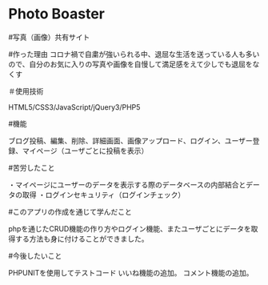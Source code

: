 # Photo Boaster

#写真（画像）共有サイト

#作った理由
コロナ禍で自粛が強いられる中、退屈な生活を送っている人も多いので、自分のお気に入りの写真や画像を自慢して満足感をえて少しでも退屈をなくす

＃使用技術

HTML5/CSS3/JavaScript/jQuery3/PHP5

#機能

ブログ投稿、編集、削除、詳細画面、画像アップロード、ログイン、ユーザー登録、マイページ（ユーザごとに投稿を表示）

#苦労したこと

・マイページにユーザーのデータを表示する際のデータベースの内部結合とデータの取得
・ログインセキュリティ（ログインチェック）

#このアプリの作成を通じて学んだこと

phpを通じたCRUD機能の作り方やログイン機能、またユーザごとにデータを取得する方法も身に付けることができました。

#今後したいこと

PHPUNITを使用してテストコード
いいね機能の追加。
コメント機能の追加。


